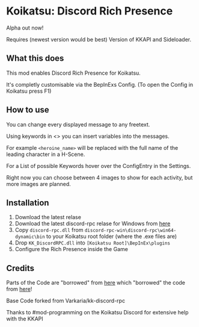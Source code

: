 
# Koikatsu: Discord Rich Presence

Alpha out now!

Requires (newest version would be best) Version of KKAPI and Sideloader.

## What this does

This mod enables Discord Rich Presence for Koikatsu. 

It's completly customisable via the BepInExs Config. (To open the Config in Koikatsu press F1)

## How to use

You can change every displayed message to any freetext. 

Using keywords in <> you can insert variables into the messages.

For example `<heroine_name>` will be replaced with the full name of the leading character in a H-Scene.

For a List of possible Keywords hover over the ConfigEntry in the Settings.

Right now you can choose between 4 images to show for each activity, but more images are planned.

## Installation

1. Download the latest relase
2. Download the latest discord-rpc relase for Windows from [here](https://github.com/discord/discord-rpc)
3. Copy `discord-rpc.dll` from `discord-rpc-win\discord-rpc\win64-dynamic\bin` to your Koikatsu root folder (where the .exe files are)
4. Drop `KK_DiscordRPC.dll` into `[Koikatsu Root]\BepInEx\plugins`
5. Configure the Rich Presence inside the Game

## Credits

Parts of the Code are "borrowed" from [here](https://github.com/eai04191/craftopia-rpc) which "borrowed" the code from [here](https://github.com/Weilbyte/RWRichPresence)!

Base Code forked from Varkaria/kk-discord-rpc

Thanks to #mod-programming on the Koikatsu Discord for extensive help with the KKAPI
